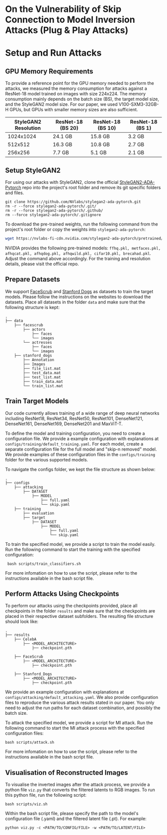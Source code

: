 # On the Vulnerability of Skip Connection to Model Inversion Attacks (Plug & Play Attacks)

# Setup and Run Attacks

## GPU Memory Requirements
To provide a reference point for the GPU memory needed to perform the attacks, we measured the memory consumption for attacks against a ResNet-18 model trained on images with size 224x224. The memory consumption mainly depends on the batch size (BS), the target model size, and the StyleGAN2 model size. For our paper, we used V100-SXM3-32GB-H GPUs, but GPUs with smaller memory sizes are also sufficient.

| StyleGAN2 Resolution      | ResNet-18 (BS 20) | ResNet-18 (BS 10) | ResNet-18 (BS 1) |
| ----------- | ----------- | ----------------------- | ---------------- |
| 1024x1024   | 24.1 GB     | 15.8 GB                 | 3.2 GB           |
| 512x512     | 16.3 GB     | 10.8 GB                 | 2.7 GB           |
| 256x256     |  7.7 GB     |  5.1 GB                 | 2.1 GB           |


## Setup StyleGAN2
For using our attacks with StyleGAN2, clone the official [StyleGAN2-ADA-Pytorch](https://github.com/NVlabs/stylegan2-ada-pytorch) repo into the project's root folder and remove its git specific folders and files. 
```
git clone https://github.com/NVlabs/stylegan2-ada-pytorch.git
rm -r --force stylegan2-ada-pytorch/.git/
rm -r --force stylegan2-ada-pytorch/.github/
rm --force stylegan2-ada-pytorch/.gitignore
```

To download the pre-trained weights, run the following command from the project's root folder or copy the weights into ```stylegan2-ada-pytorch```:
```bash
wget https://nvlabs-fi-cdn.nvidia.com/stylegan2-ada-pytorch/pretrained/ffhq.pkl -P stylegan2-ada-pytorch/

```
NVIDIA provides the following pre-trained models: ```ffhq.pkl, metfaces.pkl, afhqcat.pkl, afhqdog.pkl, afhqwild.pkl, cifar10.pkl, brecahad.pkl```. Adjust the command above accordingly. For the training and resolution details, please visit the official repo.


## Prepare Datasets
We support [FaceScrub](http://vintage.winklerbros.net/facescrub.html) and [Stanford Dogs](http://vision.stanford.edu/aditya86/ImageNetDogs/) as datasets to train the target models. Please follow the instructions on the websites to download the datasets. Place all datasets in the folder ```data``` and make sure that the following structure is kept:

    .
    ├── data       
        ├── facescrub
            ├── actors
                ├── faces
                └── images
            └── actresses
                ├── faces
                └── images
        ├── stanford_dogs
            ├── Annotation
            ├── Images
            ├── file_list.mat
            ├── test_data.mat
            ├── test_list.mat
            ├── train_data.mat
            └── train_list.mat


            
## Train Target Models
Our code currently allows training of a wide range of deep neural networks including ResNet18, ResNet34, ResNet50, ResNet101, DenseNet121, DenseNet161, DenseNet169, DenseNet201 and MaxViT-T.

To define the model and training configuration, you need to create a configuration file. We provide a example configuration with explanations at ```configs/training/default_training.yaml```. For each model, create a separate configuration file for the full model and "skip-n removed" model. We provide examples of these configuration files in the `configs/training` folder for the various supported models.

To navigate the configs folder, we kept the file structure as shown below:

    .
    ├── configs       
        ├── attacking
            ├── DATASET
                ├── MODEL
                    ├── full.yaml
                    └── skip.yaml
        ├── training
            ├── evaluation
            ├── target
                ├── DATASET
                    ├── MODEL
                        ├── full.yaml
                        └── skip.yaml

To train the specified model, we provide a script to train the model easily. Run the following command to start the training with the specified configuration:

``` bash scripts/train_classifiers.sh```

For more infomation on how to use the script, please refer to the instructions available in the bash script file.

## Perform Attacks Using Checkpoints
To perform our attacks using the checkpoints provided, place all checkpoints in the folder ```results``` and make sure that the checkpoints are placed in their respective dataset subfolders. The resulting file structure should look like:

    .
    ├── results       
        ├── CelebA
            ├── <MODEL_ARCHITECTURE>
                ├── checkpoint.pth

        ├── FaceScrub
            ├── <MODEL_ARCHITECTURE>
                ├── checkpoint.pth
                
        ├── Stanford_Dogs
            ├── <MODEL_ARCHITECTURE>
                ├── checkpoint.pth
        
We provide an example configuration with explanations at ```configs/attacking/default_attacking.yaml```. We also provide configuration files to reproduce the various attack results stated in our paper. You only need to adjust the run paths for each dataset combination, and possibly the batch size.

To attack the specified model, we provide a script for MI attack. Run the following command to start the MI attack process with the specified configuration files:

``` bash scripts/attack.sh ```

For more infomation on how to use the script, please refer to the instructions available in the bash script file.

## Visualisation of Reconstructed Images
To visualise the inverted images after the attack process, we provide a python file `viz.py` that converts the filtered latents to RGB images. To run this python file, run the following script:

``` bash scripts/viz.sh ```

Within the bash script file, please specify the path to the model's configuration file (.yaml) and the filtered latent file (.pt). For example:

``` python viz.py -c <PATH/TO/CONFIG/FILE> -w <PATH/TO/LATENT/FILE> ```

